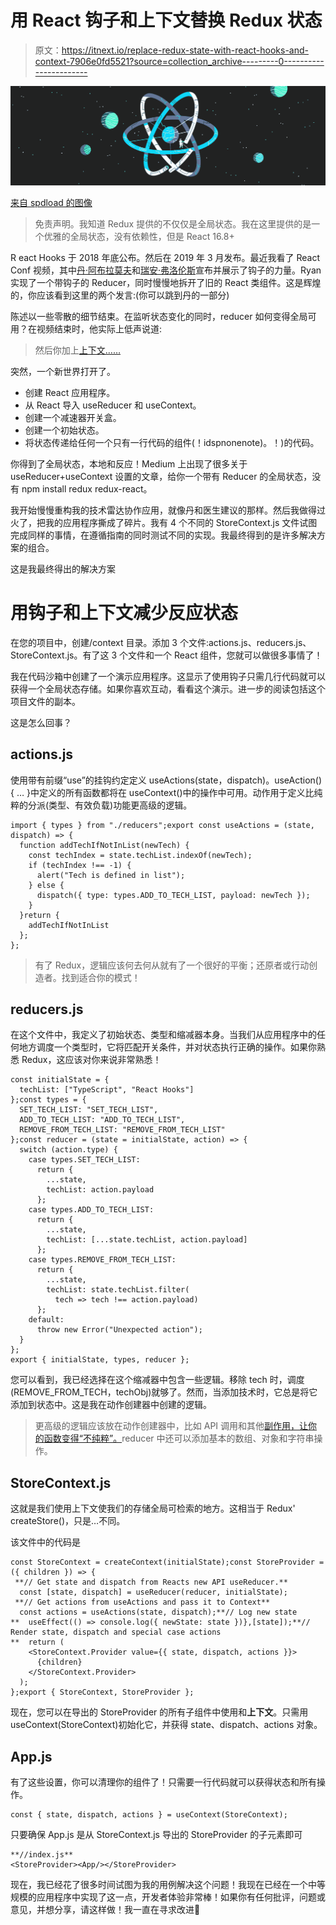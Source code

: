 # 用 React 钩子和上下文替换 Redux 状态

> 原文：<https://itnext.io/replace-redux-state-with-react-hooks-and-context-7906e0fd5521?source=collection_archive---------0----------------------->

![](img/f24a92bedbfe821d163d3177d5f30b54.png)

[来自 spdload 的图像](https://spdload.com/jobs-vacancies/front-end/front-end-developer-react-js/)

> 免责声明。我知道 Redux 提供的不仅仅是全局状态。我在这里提供的是一个优雅的全局状态，没有依赖性，但是 React 16.8+

R eact Hooks 于 2018 年底公布。然后在 2019 年 3 月发布。最近我看了 React Conf 视频，其中[丹·阿布拉莫夫](https://twitter.com/dan_abramov/)和[瑞安·弗洛伦斯](https://twitter.com/ryanflorence?ref_src=twsrc%5Egoogle%7Ctwcamp%5Eserp%7Ctwgr%5Eauthor)宣布并展示了钩子的力量。Ryan 实现了一个带钩子的 Reducer，同时慢慢地拆开了旧的 React 类组件。这是辉煌的，你应该看到这里的两个发言:(你可以跳到丹的一部分)

陈述以一些零散的细节结束。在监听状态变化的同时，reducer 如何变得全局可用？在视频结束时，他实际上低声说道:

> 然后你加上[上下文……](https://reactjs.org/docs/context.html)

突然，一个新世界打开了。

*   创建 React 应用程序。
*   从 React 导入 useReducer 和 useContext。
*   创建一个减速器开关盒。
*   创建一个初始状态。
*   将状态传递给任何一个只有一行代码的组件(！idspnonenote)。！)的代码。

你得到了全局状态，本地和反应！Medium 上出现了很多关于 useReducer+useContext 设置的文章，给你一个带有 Reducer 的全局状态，没有 npm install redux redux-react。

我开始慢慢重构我的技术雷达协作应用，就像丹和医生建议的那样。然后我做得过火了，把我的应用程序撕成了碎片。我有 4 个不同的 StoreContext.js 文件试图完成同样的事情，在遵循指南的同时测试不同的实现。我最终得到的是许多解决方案的组合。

这是我最终得出的解决方案

# 用钩子和上下文减少反应状态

在您的项目中，创建/context 目录。添加 3 个文件:actions.js、reducers.js、StoreContext.js。有了这 3 个文件和一个 React 组件，您就可以做很多事情了！

我在代码沙箱中创建了一个演示应用程序。这显示了使用钩子只需几行代码就可以获得一个全局状态存储。如果你喜欢互动，看看这个演示。进一步的阅读包括这个项目文件的副本。

这是怎么回事？

## actions.js

使用带有前缀“use”的挂钩约定定义 useActions(state，dispatch)。useAction() { … }中定义的所有函数都将在 useContext()中的操作中可用。动作用于定义比纯粹的分派(类型、有效负载)功能更高级的逻辑。

```
import { types } from "./reducers";export const useActions = (state, dispatch) => {
  function addTechIfNotInList(newTech) {
    const techIndex = state.techList.indexOf(newTech);
    if (techIndex !== -1) {
      alert("Tech is defined in list");
    } else {
      dispatch({ type: types.ADD_TO_TECH_LIST, payload: newTech });
    }
  }return {
    addTechIfNotInList
  };
};
```

> 有了 Redux，逻辑应该何去何从就有了一个很好的平衡；还原者或行动创造者。找到适合你的模式！

## reducers.js

在这个文件中，我定义了初始状态、类型和缩减器本身。当我们从应用程序中的任何地方调度一个类型时，它将匹配开关条件，并对状态执行正确的操作。如果你熟悉 Redux，这应该对你来说非常熟悉！

```
const initialState = {
  techList: ["TypeScript", "React Hooks"]
};const types = {
  SET_TECH_LIST: "SET_TECH_LIST",
  ADD_TO_TECH_LIST: "ADD_TO_TECH_LIST",
  REMOVE_FROM_TECH_LIST: "REMOVE_FROM_TECH_LIST"
};const reducer = (state = initialState, action) => {
  switch (action.type) {
    case types.SET_TECH_LIST:
      return {
        ...state,
        techList: action.payload
      };
    case types.ADD_TO_TECH_LIST:
      return {
        ...state,
        techList: [...state.techList, action.payload]
      };
    case types.REMOVE_FROM_TECH_LIST:
      return {
        ...state,
        techList: state.techList.filter(
          tech => tech !== action.payload)
      };
    default:
      throw new Error("Unexpected action");
  }
};
export { initialState, types, reducer };
```

您可以看到，我已经选择在这个缩减器中包含一些逻辑。移除 tech 时，调度(REMOVE_FROM_TECH，techObj)就够了。然而，当添加技术时，它总是将它添加到状态中。这是我在动作创建器中创建的逻辑。

> 更高级的逻辑应该放在动作创建器中，比如 API 调用和其他[副作用，让你的函数变得“不纯粹”。](https://medium.com/javascript-scene/master-the-javascript-interview-what-is-a-pure-function-d1c076bec976)reducer 中还可以添加基本的数组、对象和字符串操作。

## StoreContext.js

这就是我们使用上下文使我们的存储全局可检索的地方。这相当于 Redux' createStore()，只是…不同。

该文件中的代码是

```
const StoreContext = createContext(initialState);const StoreProvider = ({ children }) => {
 **// Get state and dispatch from Reacts new API useReducer.** 
  const [state, dispatch] = useReducer(reducer, initialState);
 **// Get actions from useActions and pass it to Context**
  const actions = useActions(state, dispatch);**// Log new state
**  useEffect(() => console.log({ newState: state })},[state]);**// Render state, dispatch and special case actions
**  return (
    <StoreContext.Provider value={{ state, dispatch, actions }}>
      {children}
    </StoreContext.Provider>
  );
};export { StoreContext, StoreProvider };
```

现在，您可以在导出的 StoreProvider 的所有子组件中使用和**上下文**。只需用 useContext(StoreContext)初始化它，并获得 state、dispatch、actions 对象。

## App.js

有了这些设置，你可以清理你的组件了！只需要一行代码就可以获得状态和所有操作。

```
const { state, dispatch, actions } = useContext(StoreContext);
```

只要确保 App.js 是从 StoreContext.js 导出的 StoreProvider 的子元素即可

```
**//index.js**
<StoreProvider><App/></StoreProvider>
```

现在，我已经花了很多时间试图为我的用例解决这个问题！我现在已经在一个中等规模的应用程序中实现了这一点，开发者体验非常棒！如果你有任何批评，问题或意见，并想分享，请这样做！我一直在寻求改进🌟